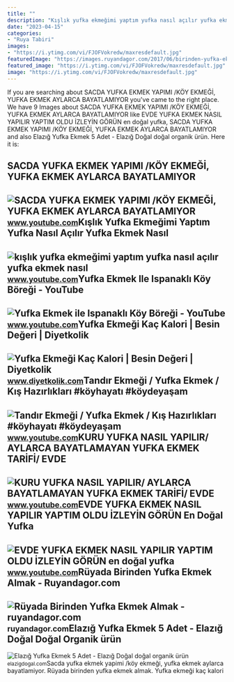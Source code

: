 ```yaml
---
title: ""
description: "Kışlık yufka ekmeğimi yaptım yufka nasıl açılır yufka ekmek nasıl"
date: "2023-04-15"
categories:
- "Ruya Tabiri"
images:
- "https://i.ytimg.com/vi/FJOFVokredw/maxresdefault.jpg"
featuredImage: "https://images.ruyandagor.com/2017/06/birinden-yufka-ekmek-almak-1414.jpg"
featured_image: "https://i.ytimg.com/vi/FJOFVokredw/maxresdefault.jpg"
image: "https://i.ytimg.com/vi/FJOFVokredw/maxresdefault.jpg"
---
```


If you are searching about SACDA YUFKA EKMEK YAPIMI /KÖY EKMEĞİ, YUFKA EKMEK AYLARCA BAYATLAMIYOR you've came to the right place. We have 9 Images about SACDA YUFKA EKMEK YAPIMI /KÖY EKMEĞİ, YUFKA EKMEK AYLARCA BAYATLAMIYOR like EVDE YUFKA EKMEK NASIL YAPILIR YAPTIM OLDU İZLEYİN GÖRÜN en doğal yufka, SACDA YUFKA EKMEK YAPIMI /KÖY EKMEĞİ, YUFKA EKMEK AYLARCA BAYATLAMIYOR and also Elazığ Yufka Ekmek 5 Adet - Elazığ Doğal doğal organik ürün. Here it is:

SACDA YUFKA EKMEK YAPIMI /KÖY EKMEĞİ, YUFKA EKMEK AYLARCA BAYATLAMIYOR
----------------------------------------------------------------------

 ![SACDA YUFKA EKMEK YAPIMI /KÖY EKMEĞİ, YUFKA EKMEK AYLARCA BAYATLAMIYOR](https://i.ytimg.com/vi/y-w1byIa3bE/maxresdefault.jpg) <small>www.youtube.com</small>Kışlık Yufka Ekmeğimi Yaptım Yufka Nasıl Açılır Yufka Ekmek Nasıl
-----------------------------------------------------------------

 ![kışlık yufka ekmeğimi yaptım yufka nasıl açılır yufka ekmek nasıl](https://i.ytimg.com/vi/FJOFVokredw/maxresdefault.jpg) <small>www.youtube.com</small>Yufka Ekmek Ile Ispanaklı Köy Böreği - YouTube
----------------------------------------------

 ![Yufka Ekmek ile Ispanaklı Köy Böreği - YouTube](https://i.ytimg.com/vi/IwNeSb71BOA/maxresdefault.jpg) <small>www.youtube.com</small>Yufka Ekmeği Kaç Kalori | Besin Değeri | Diyetkolik
---------------------------------------------------

 ![Yufka Ekmeği Kaç Kalori | Besin Değeri | Diyetkolik](https://www.diyetkolik.com/site_media/media/nutrition_images/yufkaekmegi.jpg) <small>www.diyetkolik.com</small>Tandır Ekmeği / Yufka Ekmek / Kış Hazırlıkları #köyhayatı #köydeyaşam
---------------------------------------------------------------------

 ![Tandır Ekmeği / Yufka Ekmek / Kış Hazırlıkları #köyhayatı #köydeyaşam](https://i.ytimg.com/vi/ORJuHw5Hm0E/maxresdefault.jpg) <small>www.youtube.com</small>KURU YUFKA NASIL YAPILIR/ AYLARCA BAYATLAMAYAN YUFKA EKMEK TARİFİ/ EVDE
-----------------------------------------------------------------------

 ![KURU YUFKA NASIL YAPILIR/ AYLARCA BAYATLAMAYAN YUFKA EKMEK TARİFİ/ EVDE](https://i.ytimg.com/vi/A4xRpfVizP8/maxresdefault.jpg) <small>www.youtube.com</small>EVDE YUFKA EKMEK NASIL YAPILIR YAPTIM OLDU İZLEYİN GÖRÜN En Doğal Yufka
-----------------------------------------------------------------------

 ![EVDE YUFKA EKMEK NASIL YAPILIR YAPTIM OLDU İZLEYİN GÖRÜN en doğal yufka](https://i.ytimg.com/vi/O4r1We6egkE/maxresdefault.jpg) <small>www.youtube.com</small>Rüyada Birinden Yufka Ekmek Almak - Ruyandagor.com
--------------------------------------------------

 ![Rüyada Birinden Yufka Ekmek Almak - ruyandagor.com](https://images.ruyandagor.com/2017/06/birinden-yufka-ekmek-almak-1414.jpg) <small>ruyandagor.com</small>Elazığ Yufka Ekmek 5 Adet - Elazığ Doğal Doğal Organik ürün
-----------------------------------------------------------

 ![Elazığ Yufka Ekmek 5 Adet - Elazığ Doğal doğal organik ürün](https://elazigdogal.com/wp-content/uploads/2021/03/yufka-4-lu-c246.png) <small>elazigdogal.com</small>Sacda yufka ekmek yapimi /köy ekmeği̇, yufka ekmek aylarca bayatlamiyor. Rüyada birinden yufka ekmek almak. Yufka ekmeği kaç kalori
